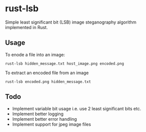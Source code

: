 # rust-lsb
Simple least significant bit (LSB) image steganography algorithm implemented in Rust.

## Usage

To enode a file into an image:

```console
rust-lsb hidden_message.txt host_image.png encoded.png
```

To extract an encoded file from an image

```console
rust-lsb encoded.png hidden_message.txt
```

## Todo

- Implement variable bit usage i.e. use 2 least significant bits etc.
- Implement better logging
- Implement better error handling
- Implement support for jpeg image files
